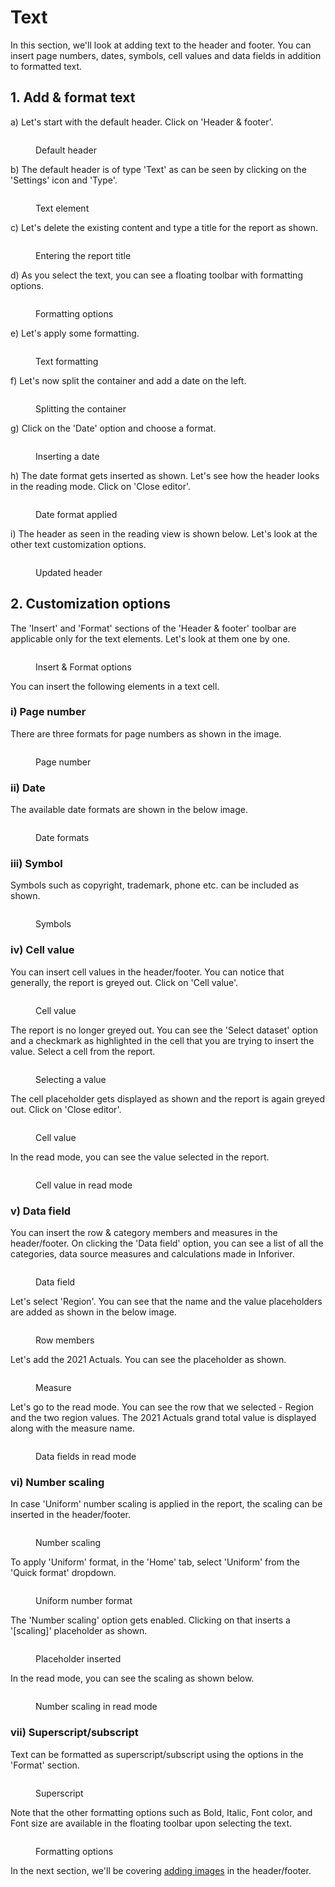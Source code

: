 # Text

In this section, we'll look at adding text to the header and footer. You can insert page numbers, dates, symbols, cell values and data fields in addition to formatted text.&#x20;

## 1. Add & format text

a) Let's start with the default header. Click on 'Header & footer'.

<figure><img src="../../../.gitbook/assets/8.3.1 Default header.png" alt=""><figcaption><p>Default header</p></figcaption></figure>

b) The default header is of type 'Text' as can be seen by clicking on the 'Settings' icon and 'Type'.&#x20;

<figure><img src="../../../.gitbook/assets/8.3.2 Text.png" alt=""><figcaption><p>Text element</p></figcaption></figure>

c) Let's delete the existing content and type a title for the report as shown.

<figure><img src="../../../.gitbook/assets/8.3.3 Text (1).png" alt=""><figcaption><p>Entering the report title</p></figcaption></figure>

d) As you select the text, you can see a floating toolbar with formatting options.&#x20;

<figure><img src="../../../.gitbook/assets/8.3.4 Text.png" alt=""><figcaption><p>Formatting options</p></figcaption></figure>

e) Let's apply some formatting.

<figure><img src="../../../.gitbook/assets/8.3.5 Text.png" alt=""><figcaption><p>Text formatting</p></figcaption></figure>

f) Let's now split the container and add a date on the left.

<figure><img src="../../../.gitbook/assets/8.3.6 Text.png" alt=""><figcaption><p>Splitting the container</p></figcaption></figure>

g) Click on the 'Date' option and choose a format.

<figure><img src="../../../.gitbook/assets/8.3.7 Text.png" alt=""><figcaption><p>Inserting a date</p></figcaption></figure>

h) The date format gets inserted as shown. Let's see how the header looks in the reading mode. Click on 'Close editor'.

<figure><img src="../../../.gitbook/assets/8.3.9 Text.png" alt=""><figcaption><p>Date format applied</p></figcaption></figure>

i) The header as seen in the reading view is shown below. Let's look at the other text customization options.

<figure><img src="../../../.gitbook/assets/8.3.10 Text.png" alt=""><figcaption><p>Updated header</p></figcaption></figure>

## 2. Customization options

The 'Insert' and 'Format' sections of the 'Header & footer' toolbar are applicable only for the text elements. Let's look at them one by one.

<figure><img src="../../../.gitbook/assets/8.3.11 Text.png" alt=""><figcaption><p>Insert &#x26; Format options</p></figcaption></figure>

You can insert the following elements in a text cell.

### i) Page number&#x20;

There are three formats for page numbers as shown in the image.

<figure><img src="../../../.gitbook/assets/8.3.12 Page number.png" alt=""><figcaption><p>Page number</p></figcaption></figure>

### ii) Date&#x20;

The available date formats are shown in the below image.

<figure><img src="../../../.gitbook/assets/8.3.13 Date.png" alt=""><figcaption><p>Date formats</p></figcaption></figure>

### iii) Symbol&#x20;

Symbols such as copyright, trademark, phone etc. can be included as shown.

<figure><img src="../../../.gitbook/assets/8.3.14 Symbol.png" alt=""><figcaption><p>Symbols</p></figcaption></figure>

### iv) Cell value&#x20;

You can insert cell values in the header/footer. You can notice that generally, the report is greyed out. Click on 'Cell value'.

<figure><img src="../../../.gitbook/assets/8.3.15 Cell value.png" alt=""><figcaption><p>Cell value</p></figcaption></figure>

The report is no longer greyed out. You can see the 'Select dataset' option and a checkmark as highlighted in the cell that you are trying to insert the value. Select a cell from the report.

<figure><img src="../../../.gitbook/assets/8.3.17 Cell value.png" alt=""><figcaption><p>Selecting a value</p></figcaption></figure>

The cell placeholder gets displayed as shown and the report is again greyed out. Click on 'Close editor'.

<figure><img src="../../../.gitbook/assets/8.3.19 Cell value.png" alt=""><figcaption><p>Cell value</p></figcaption></figure>

In the read mode, you can see the value selected in the report.

<figure><img src="../../../.gitbook/assets/8.3.20 Cell value.png" alt=""><figcaption><p>Cell value in read mode</p></figcaption></figure>

### v) Data field

You can insert the row & category members and measures in the header/footer. On clicking the 'Data field' option, you can see a list of all the categories, data source measures and calculations made in Inforiver.&#x20;

<figure><img src="../../../.gitbook/assets/8.3.21 Data field.png" alt=""><figcaption><p>Data field</p></figcaption></figure>

Let's select 'Region'. You can see that the name and the value placeholders are added as shown in the below image.

<figure><img src="../../../.gitbook/assets/8.3.22 Data field.png" alt=""><figcaption><p>Row members</p></figcaption></figure>

Let's add the 2021 Actuals. You can see the placeholder as shown.

<figure><img src="../../../.gitbook/assets/8.3.23 Data field.png" alt=""><figcaption><p>Measure</p></figcaption></figure>

Let's go to the read mode. You can see the row that we selected - Region and the two region values. The 2021 Actuals grand total value is displayed along with the measure name.&#x20;

<figure><img src="../../../.gitbook/assets/8.3.24 Data field.png" alt=""><figcaption><p>Data fields in read mode</p></figcaption></figure>

### vi) Number scaling

In case 'Uniform' number scaling is applied in the report, the scaling can be inserted in the header/footer.&#x20;

<figure><img src="../../../.gitbook/assets/8.3.25 Number scaling.png" alt=""><figcaption><p>Number scaling</p></figcaption></figure>

To apply 'Uniform' format, in the 'Home' tab, select 'Uniform' from the 'Quick format' dropdown.

<figure><img src="../../../.gitbook/assets/8.3.26 Number scaling.png" alt=""><figcaption><p>Uniform number format</p></figcaption></figure>

The 'Number scaling' option gets enabled. Clicking on that inserts a '\[scaling]' placeholder as shown.

<figure><img src="../../../.gitbook/assets/8.3.27 Number scaling.png" alt=""><figcaption><p>Placeholder inserted</p></figcaption></figure>

In the read mode, you can see the scaling as shown below.

<figure><img src="../../../.gitbook/assets/8.3.28 Number scaling.png" alt=""><figcaption><p>Number scaling in read mode</p></figcaption></figure>

### vii) Superscript/subscript

Text can be formatted as superscript/subscript using the options in the 'Format' section.

<figure><img src="../../../.gitbook/assets/8.3.29 Superscript.png" alt=""><figcaption><p>Superscript</p></figcaption></figure>

Note that the other formatting options such as Bold, Italic, Font color, and Font size are available in the floating toolbar upon selecting the text.

<figure><img src="../../../.gitbook/assets/8.3.4 Text.png" alt=""><figcaption><p>Formatting options</p></figcaption></figure>

In the next section, we'll be covering [adding images](images.md) in the header/footer.
